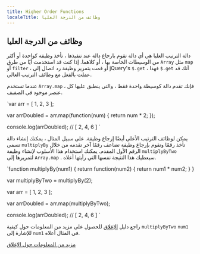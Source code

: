 ```yaml
---
title: Higher Order Functions
localeTitle: وظائف من الدرجة العليا
---
```

## وظائف من الدرجة العليا

دالة الترتيب العليا هي أي دالة تقوم بارجاع دالة عند تنفيذها ، تأخذ وظيفة كواحدة أو أكثر من الوسيطات الخاصة بها ، أو كلاهما. إذا كنت قد استخدمت أيًا من طرق `Array` مثل `map` أو `filter` ، أو قمت بتمرير وظيفة رد اتصال إلى jQuery's `$.get` ، فهذا `$.get` أنك قد عملت بالفعل مع وظائف الترتيب العالي.

عندما تستخدم `Array.map` ، فإنك تقدم دالة كوسيطة واحدة فقط ، والتي ينطبق عليها كل عنصر موجود في الصفيف.

 `var arr = [ 1, 2, 3 ]; 
 
 var arrDoubled = arr.map(function(num) { 
  return num * 2; 
 }); 
 
 console.log(arrDoubled); // [ 2, 4, 6 ] 
` 

يمكن لوظائف الترتيب الأعلى أيضًا إرجاع وظيفة. على سبيل المثال ، يمكنك إنشاء دالة تسمى `multiplyBy` تأخذ رقمًا وتقوم بإرجاع وظيفة تضاعف رقمًا آخر تقدمه من خلال الرقم الأول المقدم. يمكنك استخدام هذا الأسلوب لإنشاء وظيفة `multiplyByTwo` لتمريرها إلى `Array.map` . سيعطيك هذا النتيجة نفسها التي رأيتها أعلاه.

 `function multiplyBy(num1) { 
  return function(num2) { 
    return num1 * num2; 
  } 
 } 
 
 var multiplyByTwo = multiplyBy(2); 
 
 var arr = [ 1, 2, 3 ]; 
 
 var arrDoubled = arr.map(multiplyByTwo); 
 
 console.log(arrDoubled); // [ 2, 4, 6 ] 
` 

راجع دليل [الإغلاق](https://guide.freecodecamp.org/javascript/closures) للحصول على مزيد من المعلومات حول كيفية `multiplyByTwo` `num1` للإشارة إلى `num1` في المثال أعلاه.

[مزيد من المعلومات حول الإغلاق](https://eloquentjavascript.net/05_higher_order.html)